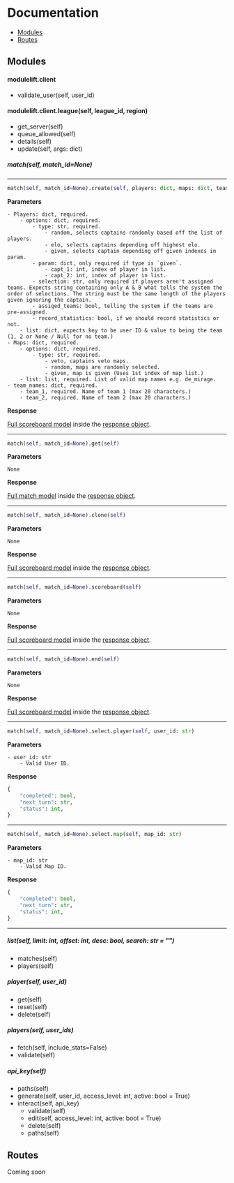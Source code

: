 # Documentation
- [Modules](#modules)
- [Routes](#routes)

## Modules 
#### modulelift.client
- validate_user(self, user_id)

#### modulelift.client.league(self, league_id, region)
- get_server(self)
- queue_allowed(self)
- details(self)
- update(self, args: dict)

##### match(self, match_id=None)

---

```python
match(self, match_id=None).create(self, players: dict, maps: dict, team_names: dict)
```

**Parameters**
```
- Players: dict, required.
    - options: dict, required.
        - type: str, required.
            - random, selects captains randomly based off the list of players.
            - elo, selects captains depending off highest elo.
            - given, selects captain depending off given indexes in param.
        - param: dict, only required if type is `given`.
            - capt_1: int, index of player in list.
            - capt_2: int, index of player in list.
        - selection: str, only required if players aren't assigned teams. Expects string containing only A & B what tells the system the order of selections. The string must be the same length of the players given ignoring the captain.
        - assiged_teams: bool, telling the system if the teams are pre-assigned.
        - record_statistics: bool, if we should record statistics or not.
    - list: dict, expects key to be user ID & value to being the team (1, 2 or None / Null for no team.)
- Maps: dict, required.
    - options: dict, required.
        - type: str, required.
            - veto, captains veto maps.
            - random, maps are randomly selected.
            - given, map is given (Uses 1st index of map list.)
    - list: list, required. List of valid map names e.g. de_mirage.
- team_names: dict, required.
    - team_1, required. Name of team 1 (max 20 characters.)
    - team_2, required. Name of team 2 (max 20 characters.)
```
**Response**

[Full scoreboard model](https://github.com/ModuleLIFT/API/blob/master/models/scoreboard.py#L15) inside the [response object](https://github.com/ModuleLIFT/API/blob/master/utils/response.py).

---
```python
match(self, match_id=None).get(self)
```

**Parameters**
```
None
```

**Response**

[Full match model](https://github.com/ModuleLIFT/API/blob/master/models/match.py#L9) inside the [response object](https://github.com/ModuleLIFT/API/blob/master/utils/response.py).

---
```py
match(self, match_id=None).clone(self)
```

**Parameters**
```
None
```

**Response**

[Full scoreboard model](https://github.com/ModuleLIFT/API/blob/master/models/scoreboard.py#L15) inside the [response object](https://github.com/ModuleLIFT/API/blob/master/utils/response.py).

---
```py
match(self, match_id=None).scoreboard(self)
```

**Parameters**
```
None
```

**Response**

[Full scoreboard model](https://github.com/ModuleLIFT/API/blob/master/models/scoreboard.py#L15) inside the [response object](https://github.com/ModuleLIFT/API/blob/master/utils/response.py).

---
```python
match(self, match_id=None).end(self)
```

**Parameters**
```
None
```

**Response**

[Full scoreboard model](https://github.com/ModuleLIFT/API/blob/master/models/scoreboard.py#L15) inside the [response object](https://github.com/ModuleLIFT/API/blob/master/utils/response.py).

---
```python
match(self, match_id=None).select.player(self, user_id: str)
```

**Parameters**
```
- user_id: str
    - Valid User ID.
```

**Response**

```python
{
    "completed": bool,
    "next_turn": str,
    "status": int,
}
```

---
```python
match(self, match_id=None).select.map(self, map_id: str)
```

**Parameters**
```
- map_id: str
    - Valid Map ID.
```

**Response**

```python
{
    "completed": bool,
    "next_turn": str,
    "status": int,
}
```

---
##### list(self, limit: int, offset: int, desc: bool, search: str = "")
- matches(self)
- players(self)

##### player(self, user_id)
- get(self)
- reset(self)
- delete(self)

##### players(self, user_ids)
- fetch(self, include_stats=False)
- validate(self)

##### api_key(self)
- paths(self)
- generate(self, user_id, access_level: int, active: bool = True)
- interact(self, api_key)
    - validate(self)
    - edit(self, access_level: int, active: bool = True)
    - delete(self)
    - paths(self)

## Routes
Coming soon